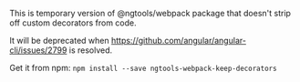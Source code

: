 This is temporary version of @ngtools/webpack package that doesn't strip off custom decorators from code.

It will be deprecated when https://github.com/angular/angular-cli/issues/2799 is resolved.

Get it from npm: `npm install --save ngtools-webpack-keep-decorators`